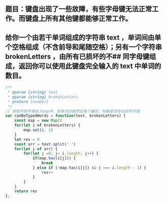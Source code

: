 ## 题目：键盘出现了一些故障，有些字母键无法正常工作。而键盘上所有其他键都能够正常工作。

## 给你一个由若干单词组成的字符串 text ，单词间由单个空格组成（不含前导和尾随空格）；另有一个字符串 brokenLetters ，由所有已损坏的不## 同字母键组成，返回你可以使用此键盘完全输入的 text 中单词的数目。

```js
/**
 * @param {string} text
 * @param {string} brokenLetters
 * @return {number}
 */
// 将损坏的字母存入map中，将单词分割然后每个遍历，判断是否存在损坏字母
var canBeTypedWords = function(text, brokenLetters) {
    const map = new Map()
    for(let i of brokenLetters) {
        map.set(i, 1)
    }
    let res = 0
    const arr = text.split(' ')
    for(let i of arr) {
        for(let j =0; j< i.length; j++) {
            if(map.has(i[j])) {
                break
            } else if (!map.has(i[j]) && j === i.length - 1) {
                res++
            }
        }
    }
    return res
};

```